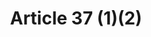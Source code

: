 ---
title: "Article 37 (1)(2)"
draft: false
exceptions:
- info53m
memberstates:
- LT
score: 3
compensation:
- 
remarks: |
 


link: ""
---
